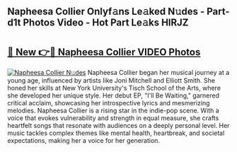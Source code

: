 ## Napheesa Collier Onlyf𝚊ns Le𝚊ked N𝚞des - Part-d1t Photos Video - Hot Part Le𝚊ks HlRJZ

# <h2><a href="http://ab53693.deff.icu/?id=Napheesa+Collier">🔗 New 👉🔴 Napheesa Collier VIDEO Photos</a></h2>

[![Napheesa Collier N𝚞des](https://i.imgur.com/rIISA9y.gif)](http://ab53693.deff.icu/?id=Napheesa+Collier)
Napheesa Collier began her musical journey at a young age, influenced by artists like Joni Mitchell and Elliott Smith. She honed her skills at New York University's Tisch School of the Arts, where she developed her unique style. Her debut EP, "I'll Be Waiting," garnered critical acclaim, showcasing her introspective lyrics and mesmerizing melodies. Napheesa Collier is a rising star in the indie-pop scene. With a voice that evokes vulnerability and strength in equal measure, she crafts heartfelt songs that resonate with audiences on a deeply personal level. Her music tackles complex themes like mental health, heartbreak, and societal expectations, making her a voice for her generation.
